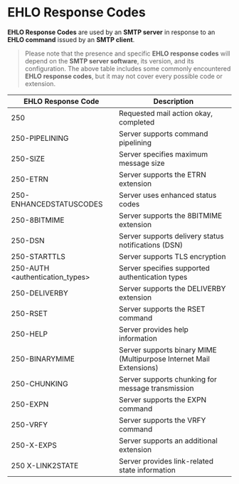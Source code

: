 # EHLO Response Codes

**EHLO Response Codes** are used by an **SMTP server** in response to an **EHLO command** issued by an **SMTP client**.

> Please note that the presence and specific **EHLO response codes** will depend on the **SMTP server software**, its version, and its configuration. The above table includes some commonly encountered **EHLO response codes**, but it may not cover every possible code or extension.

| EHLO Response Code | Description |
| --- | --- |
| 250 | Requested mail action okay, completed |
| 250-PIPELINING | Server supports command pipelining |
| 250-SIZE <value> | Server specifies maximum message size |
| 250-ETRN | Server supports the ETRN extension |
| 250-ENHANCEDSTATUSCODES | Server uses enhanced status codes |
| 250-8BITMIME | Server supports the 8BITMIME extension |
| 250-DSN | Server supports delivery status notifications (DSN) |
| 250-STARTTLS | Server supports TLS encryption |
| 250-AUTH <authentication_types> | Server specifies supported authentication types |
| 250-DELIVERBY | Server supports the DELIVERBY extension |
| 250-RSET | Server supports the RSET command |
| 250-HELP | Server provides help information |
| 250-BINARYMIME | Server supports binary MIME (Multipurpose Internet Mail Extensions) |
| 250-CHUNKING | Server supports chunking for message transmission |
| 250-EXPN | Server supports the EXPN command |
| 250-VRFY | Server supports the VRFY command |
| 250-X-EXPS <extension> | Server supports an additional extension |
| 250 X-LINK2STATE | Server provides link-related state information |
